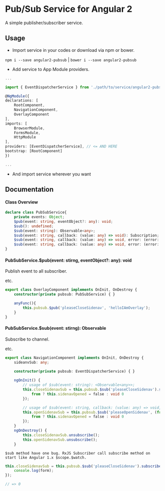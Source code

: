 # Pub/Sub Service for Angular 2

A simple publisher/subscriber service. 

## Usage
 - Import service in your codes or download via npm or bower.

`npm i --save angular2-pubsub` | `bower i --save angular2-pubsub`

 - Add service to App Module providers.
```typescript
...

import { EventDispatcherService } from './path/to/service/angular2-pubsub.service'; // <= HERE

@NgModule({
declarations: [
	RootComponent,
	NavigationComponent,
	OverlayComponent
],
imports: [
	BrowserModule,
	FormsModule,
	HttpModule
],
providers: [EventDispatcherService], // <= AND HERE
bootstrap: [RootComponent]
})

...
```
 - And import service wherever you want

## Documentation

#### Class Overview

```typescript
declare class PubSubService{
	private events: Object;
	$pub(event: string, eventObject?: any): void;
	$sub(): undefined;
	$sub(event: string): Observable<any>;
	$sub(event: string, callback: (value: any) => void): Subscription;
	$sub(event: string, callback: (value: any) => void, error: (error: any) => void): Subscription;
	$sub(event: string, callback: (value: any) => void, error: (error: any) => void, complete: () => void): Subscription;
}
```

#### PubSubService.$pub(event: stirng, eventObject?: any): void
	
Publish event to all subscriber.

etc.
```typescript
export class OverlayComponent implements OnInit, OnDestroy {
	constructor(private pubsub: PubSubService) { }

	anyFunc(){
		this.pubsub.$pub('pleaseCloseSidenav', 'helloIAmOverlay');
	}
}
```

#### PubSubService.$sub(event: stirng): Observable<any>

Subscribe to channel. 

etc.
```typescript
export class NavigationComponent implements OnInit, OnDestroy {
	sideanvSub: any;
	
	constructor(private pubsub: EventDispatcherService) { }

	ngOnInit() {
		// usage of $sub(event: string): <Observable<any>>;
		this.closeSidenavSub = this.pubsub.$sub('pleaseCloseSidenav').subscribe((from) => {
			from ? this.sidenavOpened = false : void 0
		});

		// usage of $sub(event: string, callback: (value: any) => void, error?: (error: any) => void, complete?: () => void): Subscription;
		this.openSidenavSub = this.pubsub.$sub('pleaseOpenSidenav', (from) => {
			from ? this.sidenavOpened = false : void 0
		});
	}
	ngOnDestroy() {
		this.closeSidenavSub.unsubscribe();
		this.openSidenavSub.unsubscribe();
	}
```

	$sub method have one bug. RxJS Subscriber call subscribe method on start like Angular 1.x $scope.$watch.
	
```typescript
this.closeSidenavSub = this.pubsub.$sub('pleaseCloseSidenav').subscribe((from) => {
	console.log(form);
});

// => 0 
```